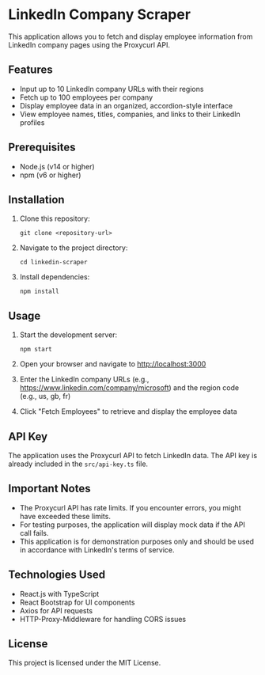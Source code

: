 # LinkedIn Company Scraper

This application allows you to fetch and display employee information from LinkedIn company pages using the Proxycurl API.

## Features

- Input up to 10 LinkedIn company URLs with their regions
- Fetch up to 100 employees per company
- Display employee data in an organized, accordion-style interface
- View employee names, titles, companies, and links to their LinkedIn profiles

## Prerequisites

- Node.js (v14 or higher)
- npm (v6 or higher)

## Installation

1. Clone this repository:
   ```
   git clone <repository-url>
   ```

2. Navigate to the project directory:
   ```
   cd linkedin-scraper
   ```

3. Install dependencies:
   ```
   npm install
   ```

## Usage

1. Start the development server:
   ```
   npm start
   ```

2. Open your browser and navigate to [http://localhost:3000](http://localhost:3000)

3. Enter the LinkedIn company URLs (e.g., https://www.linkedin.com/company/microsoft) and the region code (e.g., us, gb, fr)

4. Click "Fetch Employees" to retrieve and display the employee data

## API Key

The application uses the Proxycurl API to fetch LinkedIn data. The API key is already included in the `src/api-key.ts` file.

## Important Notes

- The Proxycurl API has rate limits. If you encounter errors, you might have exceeded these limits.
- For testing purposes, the application will display mock data if the API call fails.
- This application is for demonstration purposes only and should be used in accordance with LinkedIn's terms of service.

## Technologies Used

- React.js with TypeScript
- React Bootstrap for UI components
- Axios for API requests
- HTTP-Proxy-Middleware for handling CORS issues

## License

This project is licensed under the MIT License.
